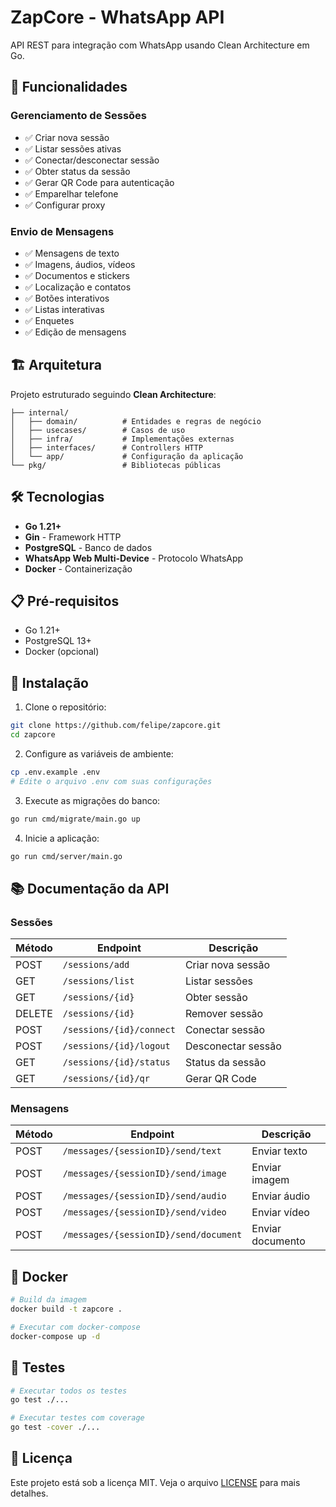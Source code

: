 
# ZapCore - WhatsApp API

API REST para integração com WhatsApp usando Clean Architecture em Go.

## 🚀 Funcionalidades

### Gerenciamento de Sessões
- ✅ Criar nova sessão
- ✅ Listar sessões ativas
- ✅ Conectar/desconectar sessão
- ✅ Obter status da sessão
- ✅ Gerar QR Code para autenticação
- ✅ Emparelhar telefone
- ✅ Configurar proxy

### Envio de Mensagens
- ✅ Mensagens de texto
- ✅ Imagens, áudios, vídeos
- ✅ Documentos e stickers
- ✅ Localização e contatos
- ✅ Botões interativos
- ✅ Listas interativas
- ✅ Enquetes
- ✅ Edição de mensagens

## 🏗️ Arquitetura

Projeto estruturado seguindo **Clean Architecture**:

```
├── internal/
│   ├── domain/          # Entidades e regras de negócio
│   ├── usecases/        # Casos de uso
│   ├── infra/           # Implementações externas
│   ├── interfaces/      # Controllers HTTP
│   └── app/             # Configuração da aplicação
└── pkg/                 # Bibliotecas públicas
```

## 🛠️ Tecnologias

- **Go 1.21+**
- **Gin** - Framework HTTP
- **PostgreSQL** - Banco de dados
- **WhatsApp Web Multi-Device** - Protocolo WhatsApp
- **Docker** - Containerização

## 📋 Pré-requisitos

- Go 1.21+
- PostgreSQL 13+
- Docker (opcional)

## 🚀 Instalação

1. Clone o repositório:
```bash
git clone https://github.com/felipe/zapcore.git
cd zapcore
```

2. Configure as variáveis de ambiente:
```bash
cp .env.example .env
# Edite o arquivo .env com suas configurações
```

3. Execute as migrações do banco:
```bash
go run cmd/migrate/main.go up
```

4. Inicie a aplicação:
```bash
go run cmd/server/main.go
```

## 📚 Documentação da API

### Sessões

| Método | Endpoint | Descrição |
|--------|----------|-----------|
| POST | `/sessions/add` | Criar nova sessão |
| GET | `/sessions/list` | Listar sessões |
| GET | `/sessions/{id}` | Obter sessão |
| DELETE | `/sessions/{id}` | Remover sessão |
| POST | `/sessions/{id}/connect` | Conectar sessão |
| POST | `/sessions/{id}/logout` | Desconectar sessão |
| GET | `/sessions/{id}/status` | Status da sessão |
| GET | `/sessions/{id}/qr` | Gerar QR Code |

### Mensagens

| Método | Endpoint | Descrição |
|--------|----------|-----------|
| POST | `/messages/{sessionID}/send/text` | Enviar texto |
| POST | `/messages/{sessionID}/send/image` | Enviar imagem |
| POST | `/messages/{sessionID}/send/audio` | Enviar áudio |
| POST | `/messages/{sessionID}/send/video` | Enviar vídeo |
| POST | `/messages/{sessionID}/send/document` | Enviar documento |

## 🐳 Docker

```bash
# Build da imagem
docker build -t zapcore .

# Executar com docker-compose
docker-compose up -d
```

## 🧪 Testes

```bash
# Executar todos os testes
go test ./...

# Executar testes com coverage
go test -cover ./...
```

## 📄 Licença

Este projeto está sob a licença MIT. Veja o arquivo [LICENSE](LICENSE) para mais detalhes.
